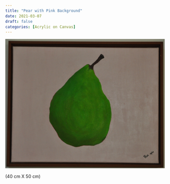 ```yaml
---
title: "Pear with Pink Background"
date: 2021-03-07
draft: false
categories: [Acrylic on Canvas]
---
```


![](../../static/images/2021/03/pear-pink-1.jpg)

(40 cm X 50 cm)